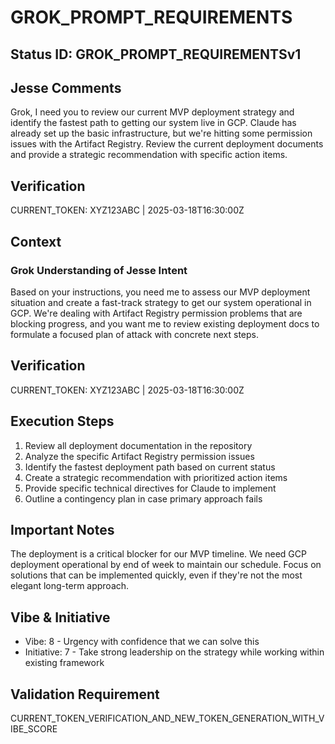 # GROK_PROMPT_REQUIREMENTS

## Status ID: GROK_PROMPT_REQUIREMENTSv1

## Jesse Comments
Grok, I need you to review our current MVP deployment strategy and identify the fastest path to getting our system live in GCP. Claude has already set up the basic infrastructure, but we're hitting some permission issues with the Artifact Registry. Review the current deployment documents and provide a strategic recommendation with specific action items.

## Verification
CURRENT_TOKEN: XYZ123ABC | 2025-03-18T16:30:00Z
<!-- This token should be generated before sending to Grok -->

## Context

### Grok Understanding of Jesse Intent
Based on your instructions, you need me to assess our MVP deployment situation and create a fast-track strategy to get our system operational in GCP. We're dealing with Artifact Registry permission problems that are blocking progress, and you want me to review existing deployment docs to formulate a focused plan of attack with concrete next steps.

## Verification
CURRENT_TOKEN: XYZ123ABC | 2025-03-18T16:30:00Z
<!-- This token confirms Grok has seen the current requirements -->

## Execution Steps
1. Review all deployment documentation in the repository
2. Analyze the specific Artifact Registry permission issues
3. Identify the fastest deployment path based on current status
4. Create a strategic recommendation with prioritized action items
5. Provide specific technical directives for Claude to implement
6. Outline a contingency plan in case primary approach fails

## Important Notes
The deployment is a critical blocker for our MVP timeline. We need GCP deployment operational by end of week to maintain our schedule. Focus on solutions that can be implemented quickly, even if they're not the most elegant long-term approach.

## Vibe & Initiative
- Vibe: 8 - Urgency with confidence that we can solve this
- Initiative: 7 - Take strong leadership on the strategy while working within existing framework

## Validation Requirement
CURRENT_TOKEN_VERIFICATION_AND_NEW_TOKEN_GENERATION_WITH_VIBE_SCORE
